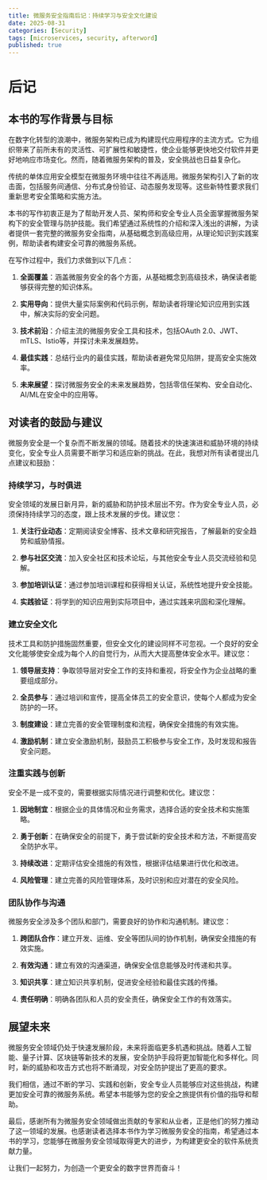```yaml
---
title: 微服务安全指南后记：持续学习与安全文化建设
date: 2025-08-31
categories: [Security]
tags: [microservices, security, afterword]
published: true
---
```


# 后记

## 本书的写作背景与目标

在数字化转型的浪潮中，微服务架构已成为构建现代应用程序的主流方式。它为组织带来了前所未有的灵活性、可扩展性和敏捷性，使企业能够更快地交付软件并更好地响应市场变化。然而，随着微服务架构的普及，安全挑战也日益复杂化。

传统的单体应用安全模型在微服务环境中往往不再适用。微服务架构引入了新的攻击面，包括服务间通信、分布式身份验证、动态服务发现等。这些新特性要求我们重新思考安全策略和实施方法。

本书的写作初衷正是为了帮助开发人员、架构师和安全专业人员全面掌握微服务架构下的安全管理与防护技能。我们希望通过系统性的介绍和深入浅出的讲解，为读者提供一套完整的微服务安全指南，从基础概念到高级应用，从理论知识到实践案例，帮助读者构建安全可靠的微服务系统。

在写作过程中，我们力求做到以下几点：

1. **全面覆盖**：涵盖微服务安全的各个方面，从基础概念到高级技术，确保读者能够获得完整的知识体系。

2. **实用导向**：提供大量实际案例和代码示例，帮助读者将理论知识应用到实践中，解决实际的安全问题。

3. **技术前沿**：介绍主流的微服务安全工具和技术，包括OAuth 2.0、JWT、mTLS、Istio等，并探讨未来发展趋势。

4. **最佳实践**：总结行业内的最佳实践，帮助读者避免常见陷阱，提高安全实施效率。

5. **未来展望**：探讨微服务安全的未来发展趋势，包括零信任架构、安全自动化、AI/ML在安全中的应用等。

## 对读者的鼓励与建议

微服务安全是一个复杂而不断发展的领域。随着技术的快速演进和威胁环境的持续变化，安全专业人员需要不断学习和适应新的挑战。在此，我想对所有读者提出几点建议和鼓励：

### 持续学习，与时俱进

安全领域的发展日新月异，新的威胁和防护技术层出不穷。作为安全专业人员，必须保持持续学习的态度，跟上技术发展的步伐。建议您：

1. **关注行业动态**：定期阅读安全博客、技术文章和研究报告，了解最新的安全趋势和威胁情报。

2. **参与社区交流**：加入安全社区和技术论坛，与其他安全专业人员交流经验和见解。

3. **参加培训认证**：通过参加培训课程和获得相关认证，系统性地提升安全技能。

4. **实践验证**：将学到的知识应用到实际项目中，通过实践来巩固和深化理解。

### 建立安全文化

技术工具和防护措施固然重要，但安全文化的建设同样不可忽视。一个良好的安全文化能够使安全成为每个人的自觉行为，从而大大提高整体安全水平。建议您：

1. **领导层支持**：争取领导层对安全工作的支持和重视，将安全作为企业战略的重要组成部分。

2. **全员参与**：通过培训和宣传，提高全体员工的安全意识，使每个人都成为安全防护的一环。

3. **制度建设**：建立完善的安全管理制度和流程，确保安全措施的有效实施。

4. **激励机制**：建立安全激励机制，鼓励员工积极参与安全工作，及时发现和报告安全问题。

### 注重实践与创新

安全不是一成不变的，需要根据实际情况进行调整和优化。建议您：

1. **因地制宜**：根据企业的具体情况和业务需求，选择合适的安全技术和实施策略。

2. **勇于创新**：在确保安全的前提下，勇于尝试新的安全技术和方法，不断提高安全防护水平。

3. **持续改进**：定期评估安全措施的有效性，根据评估结果进行优化和改进。

4. **风险管理**：建立完善的风险管理体系，及时识别和应对潜在的安全风险。

### 团队协作与沟通

微服务安全涉及多个团队和部门，需要良好的协作和沟通机制。建议您：

1. **跨团队合作**：建立开发、运维、安全等团队间的协作机制，确保安全措施的有效实施。

2. **有效沟通**：建立有效的沟通渠道，确保安全信息能够及时传递和共享。

3. **知识共享**：建立知识共享机制，促进安全经验和最佳实践的传播。

4. **责任明确**：明确各团队和人员的安全责任，确保安全工作的有效落实。

## 展望未来

微服务安全领域仍处于快速发展阶段，未来将面临更多机遇和挑战。随着人工智能、量子计算、区块链等新技术的发展，安全防护手段将更加智能化和多样化。同时，新的威胁和攻击方式也将不断涌现，对安全防护提出了更高的要求。

我们相信，通过不断的学习、实践和创新，安全专业人员能够应对这些挑战，构建更加安全可靠的微服务系统。希望本书能够为您的安全之旅提供有价值的指导和帮助。

最后，感谢所有为微服务安全领域做出贡献的专家和从业者，正是他们的努力推动了这一领域的发展。也感谢读者选择本书作为学习微服务安全的指南，希望通过本书的学习，您能够在微服务安全领域取得更大的进步，为构建更安全的软件系统贡献力量。

让我们一起努力，为创造一个更安全的数字世界而奋斗！